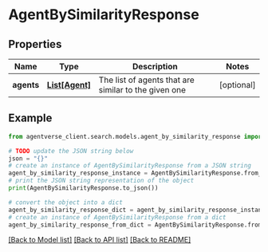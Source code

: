 # AgentBySimilarityResponse


## Properties

Name | Type | Description | Notes
------------ | ------------- | ------------- | -------------
**agents** | [**List[Agent]**](Agent.md) | The list of agents that are similar to the given one | [optional] 

## Example

```python
from agentverse_client.search.models.agent_by_similarity_response import AgentBySimilarityResponse

# TODO update the JSON string below
json = "{}"
# create an instance of AgentBySimilarityResponse from a JSON string
agent_by_similarity_response_instance = AgentBySimilarityResponse.from_json(json)
# print the JSON string representation of the object
print(AgentBySimilarityResponse.to_json())

# convert the object into a dict
agent_by_similarity_response_dict = agent_by_similarity_response_instance.to_dict()
# create an instance of AgentBySimilarityResponse from a dict
agent_by_similarity_response_from_dict = AgentBySimilarityResponse.from_dict(agent_by_similarity_response_dict)
```
[[Back to Model list]](../README.md#documentation-for-models) [[Back to API list]](../README.md#documentation-for-api-endpoints) [[Back to README]](../README.md)


